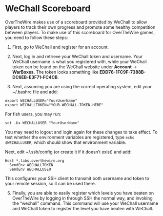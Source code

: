 # WeChall Scoreboard

OverTheWire makes use of a scoreboard provided by WeChall to allow players to track their own progress and promote some healthy competition between players. To make use of this scoreboard for OverTheWire games, you need to follow these steps:

1. First, go to WeChall and register for an account.

2. Next, log in and retrieve your WeChall token and username. Your WeChall username is what you registered with, while your WeChall token can be found on the WeChall website under **Account** -> **WarBoxes**. The token looks something like **EDD76-1FC9F-7388B-DC6EB-E3F71-FC4CB**.

3. Next, assuming you are using the correct operating system, edit your ~/.bashrc file and add:

```
export WECHALLUSER="YourUserName"
export WECHALLTOKEN="YOUR-WECHALL-TOKEN-HERE"
```

For fish users, you may run:

```
set -Ux WECHALLUSER "YourUserName"
```

You may need to logout and login again for these changes to take effect. To test whether the environment variables are registered, type `echo $WECHALLUSER`, which should show that environment variable.

Next, edit ~/.ssh/config (or create it if it doesn’t exist) and add:

```
Host *.labs.overthewire.org
  SendEnv WECHALLTOKEN
  SendEnv WECHALLUSER
```

This configures your SSH client to transmit both username and token to your remote session, so it can be used there.

5. Finally, you are able to easily register which levels you have beaten on OverTheWire by logging in through SSH the normal way, and invoking the “wechall” command. This command will use your WeChall username and WeChall token to register the level you have beaten with WeChall.
